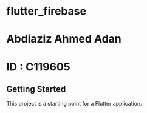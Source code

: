 # flutter_firebase

# Abdiaziz Ahmed Adan
# ID : C119605

## Getting Started

This project is a starting point for a Flutter application.

